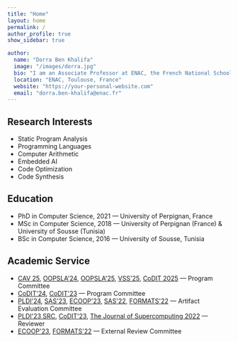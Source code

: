 ```yaml
---
title: "Home"
layout: home
permalink: /
author_profile: true
show_sidebar: true

author:
  name: "Dorra Ben Khalifa"
  image: "/images/dorra.jpg"
  bio: "I am an Associate Professor at ENAC, the French National School of Civil Aviation and a member of the Interactive Informatics Team at ENAC Research Lab. Before joining ENAC, I completed a postdoctoral fellowship at Perpignan University focusing on fixed-point code synthesis for neural networks. I defended my PhD thesis 'Fast and Efficient Bit-level Precision Tuning' in 2021 under the supervision of Matthieu Martel and Assalé Adjé."
  location: "ENAC, Toulouse, France"
  website: "https://your-personal-website.com"
  email: "dorra.ben-khalifa@enac.fr"
---
```


## Research Interests
- Static Program Analysis
- Programming Languages
- Computer Arithmetic
- Embedded AI
- Code Optimization
- Code Synthesis

## Education
- PhD in Computer Science, 2021 — University of Perpignan, France  
- MSc in Computer Science, 2018 — University of Perpignan (France) & University of Sousse (Tunisia)  
- BSc in Computer Science, 2016 — University of Sousse, Tunisia

## Academic Service
- [CAV 25](https://conferences.i-cav.org/2025/), [OOPSLA'24](https://2024.splashcon.org/track/OOPSLA), [OOPSLA'25](https://2025.splashcon.org/track/OOPSLA), [VSS'25](https://vsl.cis.udel.edu/vss2025/), [CoDIT 2025](https://codit2025.org/) — Program Committee  
- [CoDIT'24](https://codit2024.com/index.php), [CoDIT'23](https://codit2023.com/) — Program Committee  
- [PLDI'24](https://pldi24.sigplan.org/track/pldi-2024-pldi-research-artifacts), [SAS'23](https://conf.researchr.org/home/sas-2023), [ECOOP'23](https://2023.ecoop.org/), [SAS'22](https://2022.splashcon.org/home/sas-2022#Home), [FORMATS'22](https://conferences.ncl.ac.uk/formats2022/) — Artifact Evaluation Committee  
- [PLDI'23 SRC](https://pldi23.sigplan.org/track/pldi-2023-src), [CoDIT'23](https://codit2023.com/), [The Journal of Supercomputing 2022](https://www.springer.com/journal/11227) — Reviewer  
- [ECOOP'23](https://2023.ecoop.org/), [FORMATS'22](https://conferences.ncl.ac.uk/formats2022/) — External Review Committee

